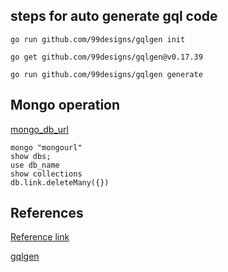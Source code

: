 ## steps for auto generate gql code
    go run github.com/99designs/gqlgen init

    go get github.com/99designs/gqlgen@v0.17.39

    go run github.com/99designs/gqlgen generate

## Mongo operation

[mongo_db_url](https://www.geeksforgeeks.org/mongodb-insertone-method-db-collection-insertone/?ref=lbp)
    
    mongo "mongourl"
    show dbs;
    use db_name
    show collections
    db.link.deleteMany({})

## References

[Reference link](https://github.com/AkhilSharma90/GO-GraphQL-MongoDB-CRUD-Project/)

[gqlgen](https://www.howtographql.com/graphql-go/5-create-and-retrieve-links/)
    